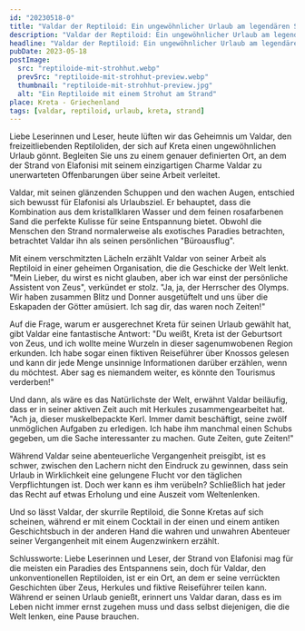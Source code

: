 ```yaml
---
id: "20230518-0"
title: "Valdar der Reptiloid: Ein ungewöhnlicher Urlaub am legendären Strand von Kreta"
description: "Valdar der Reptiloid: Ein ungewöhnlicher Urlaub am legendären Strand von Kreta"
headline: "Valdar der Reptiloid: Ein ungewöhnlicher Urlaub am legendären Strand von Kreta"
pubDate: 2023-05-18
postImage:
  src: "reptiloide-mit-strohhut.webp"
  prevSrc: "reptiloide-mit-strohhut-preview.webp"
  thumbnail: "reptiloide-mit-strohhut-preview.jpg"
  alt: "Ein Reptiloide mit einem Strohut am Strand"
place: Kreta - Griechenland
tags: [valdar, reptiloid, urlaub, kreta, strand]
---
```


Liebe Leserinnen und Leser, heute lüften wir das Geheimnis um Valdar, den freizeitliebenden Reptiloliden, der sich auf Kreta einen ungewöhnlichen Urlaub gönnt. Begleiten Sie uns zu einem genauer definierten Ort, an dem der Strand von Elafonisi mit seinem einzigartigen Charme Valdar zu unerwarteten Offenbarungen über seine Arbeit verleitet.

Valdar, mit seinen glänzenden Schuppen und den wachen Augen, entschied sich bewusst für Elafonisi als Urlaubsziel. Er behauptet, dass die Kombination aus dem kristallklaren Wasser und dem feinen rosafarbenen Sand die perfekte Kulisse für seine Entspannung bietet. Obwohl die Menschen den Strand normalerweise als exotisches Paradies betrachten, betrachtet Valdar ihn als seinen persönlichen "Büroausflug".

Mit einem verschmitzten Lächeln erzählt Valdar von seiner Arbeit als Reptiloid in einer geheimen Organisation, die die Geschicke der Welt lenkt. "Mein Lieber, du wirst es nicht glauben, aber ich war einst der persönliche Assistent von Zeus", verkündet er stolz. "Ja, ja, der Herrscher des Olymps. Wir haben zusammen Blitz und Donner ausgetüftelt und uns über die Eskapaden der Götter amüsiert. Ich sag dir, das waren noch Zeiten!"

Auf die Frage, warum er ausgerechnet Kreta für seinen Urlaub gewählt hat, gibt Valdar eine fantastische Antwort: "Du weißt, Kreta ist der Geburtsort von Zeus, und ich wollte meine Wurzeln in dieser sagenumwobenen Region erkunden. Ich habe sogar einen fiktiven Reiseführer über Knossos gelesen und kann dir jede Menge unsinnige Informationen darüber erzählen, wenn du möchtest. Aber sag es niemandem weiter, es könnte den Tourismus verderben!"

Und dann, als wäre es das Natürlichste der Welt, erwähnt Valdar beiläufig, dass er in seiner aktiven Zeit auch mit Herkules zusammengearbeitet hat. "Ach ja, dieser muskelbepackte Kerl. Immer damit beschäftigt, seine zwölf unmöglichen Aufgaben zu erledigen. Ich habe ihm manchmal einen Schubs gegeben, um die Sache interessanter zu machen. Gute Zeiten, gute Zeiten!"

Während Valdar seine abenteuerliche Vergangenheit preisgibt, ist es schwer, zwischen den Lachern nicht den Eindruck zu gewinnen, dass sein Urlaub in Wirklichkeit eine gelungene Flucht vor den täglichen Verpflichtungen ist. Doch wer kann es ihm verübeln? Schließlich hat jeder das Recht auf etwas Erholung und eine Auszeit vom Weltenlenken.

Und so lässt Valdar, der skurrile Reptiloid, die Sonne Kretas auf sich scheinen, während er mit einem Cocktail in der einen und einem antiken Geschichtsbuch in der anderen Hand die wahren und unwahren Abenteuer seiner Vergangenheit mit einem Augenzwinkern erzählt.

Schlussworte:
Liebe Leserinnen und Leser, der Strand von Elafonisi mag für die meisten ein Paradies des Entspannens sein, doch für Valdar, den unkonventionellen Reptiloiden, ist er ein Ort, an dem er seine verrückten Geschichten über Zeus, Herkules und fiktive Reiseführer teilen kann. Während er seinen Urlaub genießt, erinnert uns Valdar daran, dass es im Leben nicht immer ernst zugehen muss und dass selbst diejenigen, die die Welt lenken, eine Pause brauchen.
